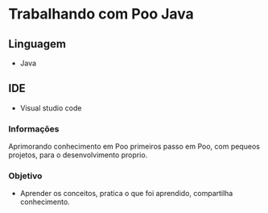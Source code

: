  #  Trabalhando com Poo Java


## Linguagem
* Java

## IDE
* Visual studio code


### Informações
Aprimorando conhecimento em Poo primeiros passo em Poo, com pequeos projetos, para o desenvolvimento proprio.

### Objetivo
* Aprender os conceitos, pratica o que foi aprendido, compartilha conhecimento. 
